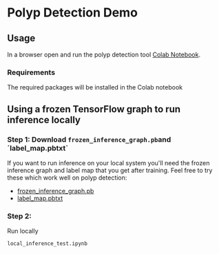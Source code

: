 # Polyp Detection Demo



## Usage

In a browser open and run the polyp detection tool [Colab Notebook](https://colab.research.google.com/github/hackobi/polyp-detection-tool/blob/master/tensorflow_object_detection_training_colab.ipynb).

### Requirements
The required packages will be installed in the Colab notebook





## Using a frozen TensorFlow graph to run inference locally

### Step 1: Download `frozen_inference_graph.pb`and ´label_map.pbtxt`

If you want to run inference on your local system you'll need the frozen inference graph and label map that you get after training. Feel free to try these which work well on polyp detection:

- [frozen_inference_graph.pb](https://github.com/hackobi/REPO/releases/)
- [label_map.pbtxt](https://github.com/hackobi/REPO/releases/)

### Step 2:


Run locally
```
local_inference_test.ipynb
```
